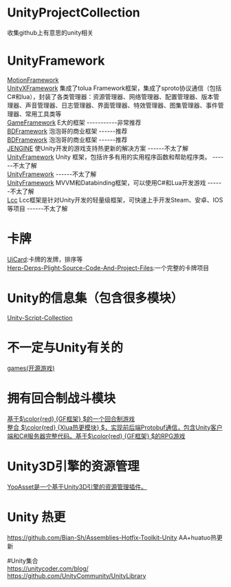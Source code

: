 # UnityProjectCollection
收集github上有意思的unity相关
# UnityFramework
[MotionFramework](https://github.com/gmhevinci/MotionFramework)  
[UnityXFramework](https://gitcode.net/linxinfa/UnityXFramework?from_codechina=yes) 集成了tolua Framework框架，集成了sproto协议通信（包括C#和lua），封装了各类管理器：资源管理器、网络管理器、配置管理器、版本管理器、声音管理器、日志管理器、界面管理器、特效管理器、图集管理器、事件管理器、常用工具类等  
[GameFramework](https://github.com/EllanJiang/GameFramework/) E大的框架 -----------非常推荐  
[BDFramework](https://github.com/yimengfan/BDFramework.Core) 泡泡哥的商业框架 ------推荐  
[BDFramework](https://github.com/yimengfan/BDFramework.Core) 泡泡哥的商业框架 ------推荐  
[JENGINE](https://github.com/JasonXuDeveloper/JEngine) 使Unity开发的游戏支持热更新的解决方案 ------不太了解  
[UnityFramework](https://github.com/traggett/UnityFramework) Unity 框架，包括许多有用的实用程序函数和帮助程序类。 ------不太了解  
[UnityFramework](https://github.com/traggett/UnityFramework)  ------不太了解  
[UnityFramework](https://github.com/vovgou/loxodon-framework) MVVM和Databinding框架，可以使用C#和Lua开发游戏  ------不太了解  
[Lcc](https://github.com/404Lcc/Lcc) Lcc框架是针对Unity开发的轻量级框架，可快速上手开发Steam、安卓、IOS等项目  ------不太了解  

# 卡牌
[UiCard](https://github.com/ycarowr/UiCard):卡牌的发牌，排序等  
[Herp-Derps-Plight-Source-Code-And-Project-Files](https://github.com/WillBlackney/Herp-Derps-Plight-Source-Code-And-Project-Files):一个完整的卡牌项目
# Unity的信息集（包含很多模块）
[Unity-Script-Collection](https://github.com/michidk/Unity-Script-Collection)


# 不一定与Unity有关的
[games(开源游戏)](https://github.com/leereilly/games)

# 拥有回合制战斗模块
[基于$\color{red} {GF框架} $的一个回合制游戏](https://github.com/cnImpulse/AGame)  
[整合 $\color{red} {Xlua热更模块} $，实现前后端Protobuf通信，包含Unity客户端和C#服务器完整代码。基于$\color{red} {GF框架} $的RPG游戏](https://github.com/lsw5530/RPG_GameFramework)  
# Unity3D引擎的资源管理
[YooAsset是一个基于Unity3D引擎的资源管理插件。](https://github.com/tuyoogame/YooAsset)

# Unity 热更
https://github.com/Bian-Sh/Assemblies-Hotfix-Toolkit-Unity AA+huatuo热更新


#Unity集合  
https://unitycoder.com/blog/  
https://github.com/UnityCommunity/UnityLibrary